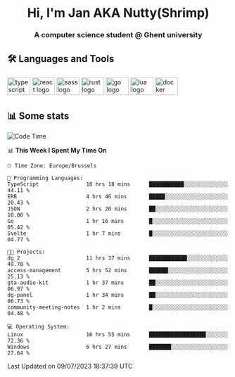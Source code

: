 <h1 align="center">Hi, I'm Jan AKA Nutty(Shrimp)</h1>
<h3 align="center">A computer science student @ Ghent university</h3>

<h2 align="left">🛠️ Languages and Tools</h2>

###

<div align="left">
  <img src="https://cdn.jsdelivr.net/gh/devicons/devicon/icons/typescript/typescript-original.svg" height="40" width="52" alt="typescript logo"  />
  <img src="https://cdn.jsdelivr.net/gh/devicons/devicon/icons/react/react-original.svg" height="40" width="52" alt="react logo"  />
  <img src="https://cdn.jsdelivr.net/gh/devicons/devicon/icons/sass/sass-original.svg" height="40" width="52" alt="sass logo"  />
  <img src="https://cdn.jsdelivr.net/gh/devicons/devicon/icons/rust/rust-plain.svg" height="40" width="52" alt="rust logo"  />
  <img src="https://cdn.jsdelivr.net/gh/devicons/devicon/icons/go/go-original.svg" height="40" width="52" alt="go logo"  />
  <img src="https://cdn.jsdelivr.net/gh/devicons/devicon/icons/lua/lua-original.svg" height="40" width="52" alt="lua logo"  />
  <img src="https://cdn.jsdelivr.net/gh/devicons/devicon/icons/docker/docker-original.svg" height="40" width="52" alt="docker logo"  />
</div>

<h2>📊 Some stats</h2>

<!--START_SECTION:waka-->
![Code Time](http://img.shields.io/badge/Code%20Time-3%2C441%20hrs%2058%20mins-blue)

📊 **This Week I Spent My Time On** 

```text
🕑︎ Time Zone: Europe/Brussels

💬 Programming Languages: 
TypeScript               10 hrs 18 mins      ███████████░░░░░░░░░░░░░░   44.11 % 
ERB                      4 hrs 46 mins       █████░░░░░░░░░░░░░░░░░░░░   20.43 % 
JSON                     2 hrs 20 mins       ██░░░░░░░░░░░░░░░░░░░░░░░   10.00 % 
Go                       1 hr 16 mins        █░░░░░░░░░░░░░░░░░░░░░░░░   05.42 % 
Svelte                   1 hr 7 mins         █░░░░░░░░░░░░░░░░░░░░░░░░   04.77 % 

🐱‍💻 Projects: 
dg_2                     11 hrs 37 mins      ████████████░░░░░░░░░░░░░   49.70 % 
access-management        5 hrs 52 mins       ██████░░░░░░░░░░░░░░░░░░░   25.13 % 
gta-audio-kit            1 hr 37 mins        ██░░░░░░░░░░░░░░░░░░░░░░░   06.97 % 
dg-panel                 1 hr 34 mins        ██░░░░░░░░░░░░░░░░░░░░░░░   06.73 % 
community-meeting-notes  1 hr 2 mins         █░░░░░░░░░░░░░░░░░░░░░░░░   04.48 % 

💻 Operating System: 
Linux                    16 hrs 55 mins      ██████████████████░░░░░░░   72.36 % 
Windows                  6 hrs 27 mins       ███████░░░░░░░░░░░░░░░░░░   27.64 % 
```


 Last Updated on 09/07/2023 18:37:39 UTC
<!--END_SECTION:waka-->
